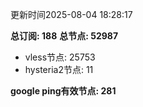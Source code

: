 更新时间2025-08-04 18:28:17

**总订阅: 188**
**总节点: 52987**
- vless节点: 25753
- hysteria2节点: 11

**google ping有效节点: 281**
